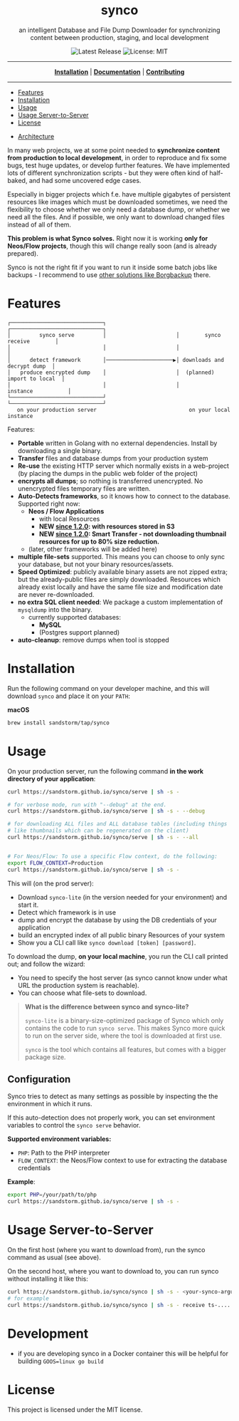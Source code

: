 <h1 align="center">synco</h1>
<p align="center">an intelligent Database and File Dump Downloader for synchronizing content between production, staging, and local development</p>

<p align="center">

<a style="text-decoration: none" href="https://github.com/sandstorm/synco/releases">
<img src="https://img.shields.io/github/v/release/sandstorm/synco?style=flat-square" alt="Latest Release">
</a>

<a style="text-decoration: none" href="https://opensource.org/licenses/MIT">
<img src="https://img.shields.io/badge/License-MIT-yellow.svg?style=flat-square" alt="License: MIT">
</a>

</p>

----

<p align="center">
<strong><a href="https://sandstorm.github.io/synco/#/installation">Installation</a></strong>
|
<strong><a href="https://sandstorm.github.io/synco/#/docs">Documentation</a></strong>
|
<strong><a href="https://sandstorm.github.io/synco/#/CONTRIBUTING">Contributing</a></strong>
</p>

----

<!-- TOC -->
- [Features](#features)
- [Installation](#installation)
- [Usage](#usage)
- [Usage Server-to-Server](#usage-server-to-server)
- [License](#license)
<!-- TOC -->
* [Architecture](https://sandstorm.github.io/synco/#/architecture)

In many web projects, we at some point needed to **synchronize content from production to local development**,
in order to reproduce and fix some bugs, test huge updates, or develop further features. We have implemented
lots of different synchronization scripts - but they were often kind of half-baked, and had some uncovered
edge cases.

Especially in bigger projects which f.e. have multiple gigabytes of persistent resources like images which must
be downloaded sometimes, we need the flexibility to choose whether we only need a database dump, or whether
we need all the files. And if possible, we only want to download changed files instead of all of them.

**This problem is what Synco solves.** Right now it is working **only for Neos/Flow projects**, though this will
change really soon (and is already prepared).

Synco is not the right fit if you want to run it inside some batch jobs like backups - I recommend to use
[other solutions like Borgbackup](https://www.borgbackup.org/) there.


# Features

```text
┌─────────────────────────────┐                      ┌─────────────────────────────┐
│         synco serve         │                      │        synco receive        │
│                             │                      │                             │
│      detect framework       │─────────────────────▶│ downloads and decrypt dump  │
│   produce encrypted dump    │                      │  (planned) import to local  │
│                             │                      │          instance           │
└─────────────────────────────┘                      └─────────────────────────────┘
   on your production server                             on your local instance     
```

Features:

* **Portable** written in Golang with no external dependencies. Install by downloading a single binary.
* **Transfer** files and database dumps from your production system
* **Re-use** the existing HTTP server which normally exists in a web-project (by placing the dumps in the public web folder
  of the project)
* **encrypts all dumps**; so nothing is transferred unencrypted. No unencrypted files temporary files are written.
* **Auto-Detects frameworks**, so it knows how to connect to the database. Supported right now:
  * **Neos / Flow Applications**
    * with local Resources
    * **NEW [since 1.2.0](./whats-new.md): with resources stored in S3**
    * **NEW [since 1.2.0](./whats-new.md): Smart Transfer - not downloading thumbnail resources for up to 80% size reduction.** 
  * (later, other frameworks will be added here)
* **multiple file-sets** supported. This means you can choose to only sync your database, but not your binary resources/assets.
* **Speed Optimized**: publicly available binary assets are not zipped extra; but the already-public files are simply downloaded.
  Resources which already exist locally and have the same file size and modification date are never re-downloaded.
* **no extra SQL client needed**: We package a custom implementation of `mysqldump` into the binary.
  * currently supported databases:
    * **MySQL**
    * (Postgres support planned)
* **auto-cleanup**: remove dumps when tool is stopped

# Installation

Run the following command on your developer machine, and this will download `synco` and place it on your `PATH`:

**macOS**
```bash
brew install sandstorm/tap/synco
```

# Usage

On your production server, run the following command **in the work directory of your application**:

```sh
curl https://sandstorm.github.io/synco/serve | sh -s -

# for verbose mode, run with "--debug" at the end.
curl https://sandstorm.github.io/synco/serve | sh -s - --debug

# for downloading ALL files and ALL database tables (including things
# like thumbnails which can be regenerated on the client)
curl https://sandstorm.github.io/synco/serve | sh -s - --all


# For Neos/Flow: To use a specific Flow context, do the following:
export FLOW_CONTEXT=Production
curl https://sandstorm.github.io/synco/serve | sh -s -
```

This will (on the prod server):

- Download `synco-lite` (in the version needed for your environment) and start it.
- Detect which framework is in use
- dump and encrypt the database by using the DB credentials of your application
- build an encrypted index of all public binary Resources of your system
- Show you a CLI call like `synco download [token] [password]`.

To download the dump, **on your local machine**, you run the CLI call printed out; and follow the wizard:
- You need to specify the host server (as synco cannot know under what URL the production system is reachable).
- You can choose what file-sets to download.

> **What is the difference between synco and synco-lite?**
>
> `synco-lite` is a binary-size-optimized package of Synco which only contains the code to run `synco serve`.
> This makes Synco more quick to run on the server side, where the tool is downloaded at first use.
>
> `synco` is the tool which contains all features, but comes with a bigger package size.

## Configuration

Synco tries to detect as many settings as possible by inspecting the the environment in which it runs.

If this auto-detection does not properly work, you can set environment variables to control the `synco serve` behavior.

**Supported environment variables:**

- `PHP`: Path to the PHP interpreter
- `FLOW_CONTEXT`: the Neos/Flow context to use for extracting the database credentials

**Example**:

```bash
export PHP=/your/path/to/php
curl https://sandstorm.github.io/synco/serve | sh -s -
```

# Usage Server-to-Server

On the first host (where you want to download from), run the synco command as usual (see above).

On the second host, where you want to download to, you can run synco without installing it like this:

```sh
curl https://sandstorm.github.io/synco/synco | sh -s - <your-synco-arguments-as-shown-from-the-other-command-output>
# for example
curl https://sandstorm.github.io/synco/synco | sh -s - receive ts-...... ..........
```

# Development

* if you are developing synco in a Docker container this will be helpful for building `GOOS=linux go build`

# License

This project is licensed under the MIT license.
